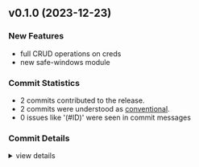 

## v0.1.0 (2023-12-23)

### New Features

 - <csr-id-07a607756d2e0c5939e77ee6ef39cd6aec20cf62/> full CRUD operations on creds
 - <csr-id-06e668250c26d9fbeacd9326559aa8bad792b9a8/> new safe-windows module

### Commit Statistics

<csr-read-only-do-not-edit/>

 - 2 commits contributed to the release.
 - 2 commits were understood as [conventional](https://www.conventionalcommits.org).
 - 0 issues like '(#ID)' were seen in commit messages

### Commit Details

<csr-read-only-do-not-edit/>

<details><summary>view details</summary>

 * **Uncategorized**
    - Full CRUD operations on creds ([`07a6077`](https://github.com/spmadden/irox-unsafe/commit/07a607756d2e0c5939e77ee6ef39cd6aec20cf62))
    - New safe-windows module ([`06e6682`](https://github.com/spmadden/irox-unsafe/commit/06e668250c26d9fbeacd9326559aa8bad792b9a8))
</details>


